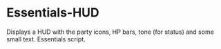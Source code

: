# Essentials-HUD
Displays a HUD with the party icons, HP bars, tone (for status) and some small text. Essentials script.
